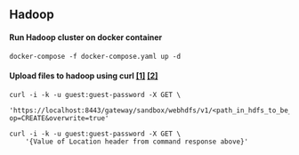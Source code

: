 ## Hadoop

#### Run Hadoop cluster on docker container
```
docker-compose -f docker-compose.yaml up -d
```

#### Upload files to hadoop using curl [[1]](https://knox.apache.org/books/knox-0-6-0/user-guide.html) [[2]](https://hadoop.apache.org/docs/r1.0.4/webhdfs.html#CREATE)
```
curl -i -k -u guest:guest-password -X GET \
    'https://localhost:8443/gateway/sandbox/webhdfs/v1/<path_in_hdfs_to_be_uploaded>?op=CREATE&overwrite=true'

curl -i -k -u guest:guest-password -X GET \
    '{Value of Location header from command response above}'
    
``` 
